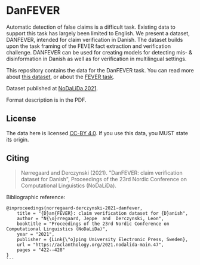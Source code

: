 # DanFEVER

Automatic detection of false claims is a difficult task. Existing data to support this task has largely been limited to English. We present a dataset, DANFEVER, intended for claim verification in Danish. The dataset builds upon the task framing of the FEVER fact extraction and verification challenge. DANFEVER can be used for creating models for detecting mis- & disinformation in Danish as well as for verification in multilingual settings.

This repository contains the data for the DanFEVER task. You can read more about [this dataset](https://stromberg.ai/publication/danfever/), or about the [FEVER task](https://fever.ai/).  

Dataset published at [NoDaLiDa 2021](https://aclanthology.org/2021.nodalida-main.47.pdf).

Format description is in the PDF.

## License

The data here is licensed [CC-BY 4.0](https://creativecommons.org/licenses/by/4.0/). If you use this data, you MUST state its origin.

## Citing

> Nørregaard and Derczynski (2021). "DanFEVER: claim verification dataset for Danish", Proceedings of the 23rd Nordic Conference on Computational Linguistics (NoDaLiDa).

Bibliographic reference:

````
@inproceedings{norregaard-derczynski-2021-danfever,
    title = "{D}an{FEVER}: claim verification dataset for {D}anish",
    author = "N{\o}rregaard, Jeppe  and  Derczynski, Leon",
    booktitle = "Proceedings of the 23rd Nordic Conference on Computational Linguistics (NoDaLiDa)",
    year = "2021",
    publisher = {Link{\"o}ping University Electronic Press, Sweden},
    url = "https://aclanthology.org/2021.nodalida-main.47",
    pages = "422--428"
}
```

